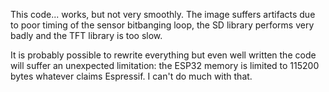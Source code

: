 This code... works, but not very smoothly. The image suffers artifacts due to poor timing of the sensor bitbanging loop, the SD library performs very badly and the TFT library is too slow. 

It is probably possible to rewrite everything but even well written the code will suffer an unexpected limitation: the ESP32 memory is limited to 115200 bytes whatever claims Espressif. I can't do much with that.
